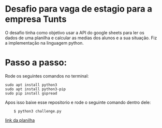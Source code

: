 # Desafio para vaga de estagio para a empresa Tunts

O desafio tinha como objetivo usar a API do google sheets para ler os dados de uma planilha e calcular as medias dos alunos e a sua situação.
Fiz a implementação na linguagem python.


# Passo a passo:

Rode os seguintes comandos no terminal:
```
sudo apt install python3
sudo apt install python3-pip
sudo pip install gspread
```

Apos isso baixe esse repositorio e rode o seguinte comando dentro dele:
```
    $ python3 challenge.py 
```


[link da planilha](https://docs.google.com/spreadsheets/d/1HLNVnAsUohEVQUas9SLWDQuE_N_mZWVg0JqBhbuqAsc/edit#gid=0)
    


